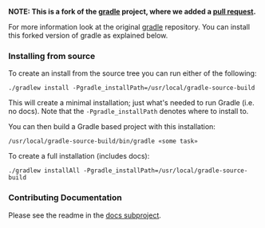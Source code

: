 **NOTE: This is a fork of the [gradle](https://github.com/gradle/gradle) project, where we added a 
[pull request](https://github.com/gradle/gradle/pull/1725/commits/2ecc6c1c157656fb5194e4cadbf2f7a400b7d4a6).**

For more information look at the original [gradle](https://github.com/gradle/gradle) repository. 
You can install this forked version of gradle as explained below.

### Installing from source

To create an install from the source tree you can run either of the following:

    ./gradlew install -Pgradle_installPath=/usr/local/gradle-source-build

This will create a minimal installation; just what's needed to run Gradle (i.e. no docs). Note that the `-Pgradle_installPath` denotes where to install to.

You can then build a Gradle based project with this installation:

    /usr/local/gradle-source-build/bin/gradle «some task»

To create a full installation (includes docs):

    ./gradlew installAll -Pgradle_installPath=/usr/local/gradle-source-build

### Contributing Documentation

Please see the readme in the [docs subproject](https://github.com/gradle/gradle/tree/master/subprojects/docs).


